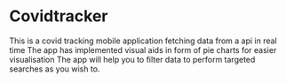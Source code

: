 # Covidtracker
This is a covid tracking mobile application fetching data from a api in real time
The app has implemented visual aids in form of pie charts  for easier visualisation
The app will help you to filter data to perform targeted searches as you wish to.

